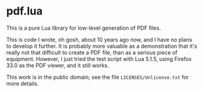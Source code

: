 <!--
SPDX-FileCopyrightText: This is free and unencumbered software released into the public domain.

SPDX-License-Identifier: Unlicense
-->

pdf.lua
=======

This is a pure Lua library for low-level generation of PDF files.

This is code I wrote, oh gosh, about 10 years ago now, and I have no plans to
develop it further.  It is probably more valuable as a demonstration that it's
really not that difficult to create a PDF file, than as a serious piece of
equipment.  However, I just tried the test script with Lua 5.1.5, using
Firefox 33.0 as the PDF viewer, and it still works.

This work is in the public domain; see the file `LICENSES/Unlicense.txt`
for more details.
